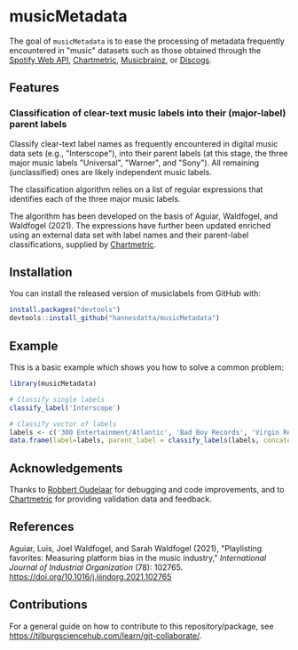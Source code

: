 # musicMetadata

<!-- badges: start -->
<!-- badges: end -->

The goal of `musicMetadata` is to ease the processing of metadata frequently encountered in "music" datasets such as those obtained through the [Spotify Web API](https://developer.spotify.com), [Chartmetric](https://api.chartmetric.com/apidoc/), [Musicbrainz](https://musicbrainz.org), or [Discogs](https://discogs.com).

## Features

### Classification of clear-text music labels into their (major-label) parent labels

Classify clear-text label names as frequently encountered in digital music data sets (e.g., "Interscope"), into their parent labels (at this stage, the three major music labels "Universal", "Warner", and "Sony"). All remaining (unclassified) ones are likely independent music labels.

The classification algorithm relies on a list of regular expressions that identifies each of the three major music labels. 

The algorithm has been developed on the basis of Aguiar, Waldfogel, and Waldfogel (2021). The expressions have further been updated enriched using an external data set with label names and their parent-label classifications, supplied by [Chartmetric](https://chartmetric.com).


## Installation

You can install the released version of musiclabels from GitHub with:

``` r
install.packages("devtools")
devtools::install_github("hannesdatta/musicMetadata")
```

## Example

This is a basic example which shows you how to solve a common problem:

``` r
library(musicMetadata)

# Classify single labels
classify_label('Interscope')

# Classify vector of labels
labels <- c('300 Entertainment/Atlantic', 'Bad Boy Records', 'Virgin Records Ltd')
data.frame(label=labels, parent_label = classify_labels(labels, concatenate = T))

```

## Acknowledgements

Thanks to [Robbert Oudelaar](https://www.linkedin.com/in/robbert-oudelaar-0b397aa6) for debugging and code improvements, and to [Chartmetric](https://chartmetric.com) for providing validation data and feedback.

## References

Aguiar, Luis, Joel Waldfogel, and Sarah Waldfogel (2021), "Playlisting favorites: Measuring platform bias in the music industry," *International Journal of Industrial Organization* (78): 102765. https://doi.org/10.1016/j.ijindorg.2021.102765

## Contributions

For a general guide on how to contribute to this repository/package, see https://tilburgsciencehub.com/learn/git-collaborate/.

